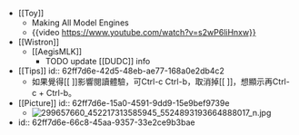 - [[Toy]]
	- Making All Model Engines
	- {{video https://www.youtube.com/watch?v=s2wP6liHnxw}}
- [[Wistron]]
	- [[AegisMLK]]
		- TODO update [[DUDC]] info
- [[Tips]]
  id:: 62ff7d6e-42d5-48eb-ae77-168a0e2db4c2
	- 如果覺得[[ ]]影響閱讀體驗，可Ctrl-c Ctrl-b，取消掉[[ ]]，想顯示再Ctrl-c + Ctrl-b。
- [[Picture]]
  id:: 62ff7d6e-15a0-4591-9dd9-15e9bef9739e
	- ![299657660_452217313585945_5524893193664888017_n.jpg](../assets/299657660_452217313585945_5524893193664888017_n_1660913004836_0.jpg)
- id:: 62ff7d6e-66c8-45aa-9357-33e2ce9b3bae